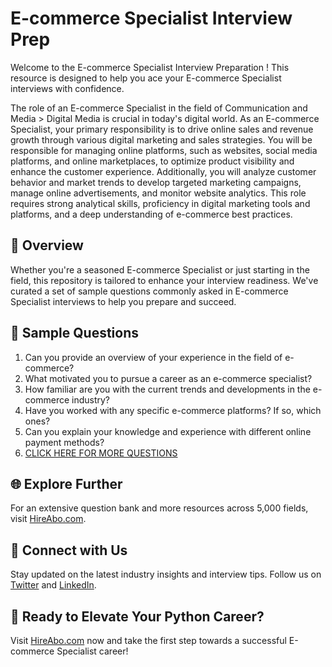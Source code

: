 # E-commerce Specialist Interview Prep

Welcome to the E-commerce Specialist Interview Preparation ! This resource is designed to help you ace your E-commerce Specialist interviews with confidence.

The role of an E-commerce Specialist in the field of Communication and Media > Digital Media is crucial in today's digital world. As an E-commerce Specialist, your primary responsibility is to drive online sales and revenue growth through various digital marketing and sales strategies. You will be responsible for managing online platforms, such as websites, social media platforms, and online marketplaces, to optimize product visibility and enhance the customer experience. Additionally, you will analyze customer behavior and market trends to develop targeted marketing campaigns, manage online advertisements, and monitor website analytics. This role requires strong analytical skills, proficiency in digital marketing tools and platforms, and a deep understanding of e-commerce best practices.

## 🚀 Overview

Whether you're a seasoned E-commerce Specialist or just starting in the field, this repository is tailored to enhance your interview readiness. We've curated a set of sample questions commonly asked in E-commerce Specialist interviews to help you prepare and succeed.

## 📝 Sample Questions

1. Can you provide an overview of your experience in the field of e-commerce?
2. What motivated you to pursue a career as an e-commerce specialist?
3. How familiar are you with the current trends and developments in the e-commerce industry?
4. Have you worked with any specific e-commerce platforms? If so, which ones?
5. Can you explain your knowledge and experience with different online payment methods?
6. [CLICK HERE FOR MORE QUESTIONS](https://hireabo.com/job/8_4_14/Ecommerce%20Specialist)

## 🌐 Explore Further

For an extensive question bank and more resources across 5,000 fields, visit [HireAbo.com](https://www.hireabo.com).

## 📱 Connect with Us

Stay updated on the latest industry insights and interview tips. Follow us on [Twitter](https://twitter.com/hireabo) and [LinkedIn](https://www.linkedin.com/in/hire-abo-3609972a8/).

## 🚀 Ready to Elevate Your Python Career?

Visit [HireAbo.com](https://www.hireabo.com) now and take the first step towards a successful E-commerce Specialist career!